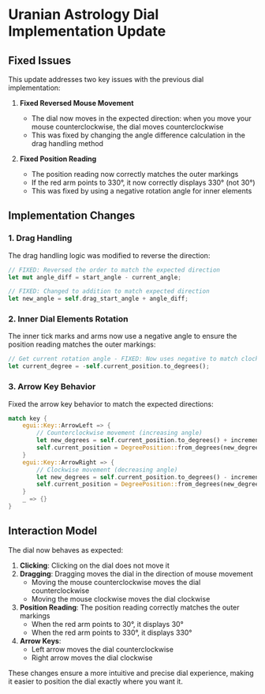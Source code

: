 # Uranian Astrology Dial Implementation Update

## Fixed Issues

This update addresses two key issues with the previous dial implementation:

1. **Fixed Reversed Mouse Movement**
   - The dial now moves in the expected direction: when you move your mouse counterclockwise, the dial moves counterclockwise
   - This was fixed by changing the angle difference calculation in the drag handling method

2. **Fixed Position Reading**
   - The position reading now correctly matches the outer markings
   - If the red arm points to 330°, it now correctly displays 330° (not 30°)
   - This was fixed by using a negative rotation angle for inner elements

## Implementation Changes

### 1. Drag Handling

The drag handling logic was modified to reverse the direction:

```rust
// FIXED: Reversed the order to match the expected direction
let mut angle_diff = start_angle - current_angle;

// FIXED: Changed to addition to match expected direction
let new_angle = self.drag_start_angle + angle_diff;
```

### 2. Inner Dial Elements Rotation

The inner tick marks and arms now use a negative angle to ensure the position reading matches the outer markings:

```rust
// Get current rotation angle - FIXED: Now uses negative to match clockwise direction
let current_degree = -self.current_position.to_degrees();
```

### 3. Arrow Key Behavior

Fixed the arrow key behavior to match the expected directions:

```rust
match key {
    egui::Key::ArrowLeft => {
        // Counterclockwise movement (increasing angle)
        let new_degrees = self.current_position.to_degrees() + increment;
        self.current_position = DegreePosition::from_degrees(new_degrees);
    }
    egui::Key::ArrowRight => {
        // Clockwise movement (decreasing angle)
        let new_degrees = self.current_position.to_degrees() - increment;
        self.current_position = DegreePosition::from_degrees(new_degrees);
    }
    _ => {}
}
```

## Interaction Model

The dial now behaves as expected:

1. **Clicking**: Clicking on the dial does not move it
2. **Dragging**: Dragging moves the dial in the direction of mouse movement
   - Moving the mouse counterclockwise moves the dial counterclockwise
   - Moving the mouse clockwise moves the dial clockwise
3. **Position Reading**: The position reading correctly matches the outer markings
   - When the red arm points to 30°, it displays 30°
   - When the red arm points to 330°, it displays 330°
4. **Arrow Keys**: 
   - Left arrow moves the dial counterclockwise
   - Right arrow moves the dial clockwise

These changes ensure a more intuitive and precise dial experience, making it easier to position the dial exactly where you want it.
